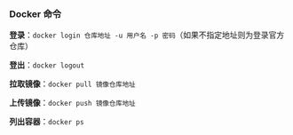 ### Docker 命令

**登录**：`docker login 仓库地址 -u 用户名 -p 密码`（如果不指定地址则为登录官方仓库）

**登出**：`docker logout`

**拉取镜像**：`docker pull 镜像仓库地址`

**上传镜像**：`docker push 镜像仓库地址`

**列出容器**：`docker ps`
